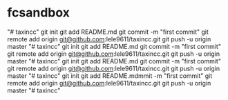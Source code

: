 # fcsandbox

"# taxincc"  git init git add README.md git commit -m "first commit" git remote add origin git@github.com:lele9611/taxincc.git git push -u origin master
"# taxincc"  git init git add README.md git commit -m "first commit" git remote add origin git@github.com:lele9611/taxincc.git git push -u origin master
"# taxincc"  git init git add README.md git commit -m "first commit" git remote add origin git@github.com:lele9611/taxincc.git git push -u origin master
"# taxincc"  git init git add README.mdmmit -m "first commit" git remote add origin git@github.com:lele9611/taxincc.git git push -u origin master
"# taxincc" 
